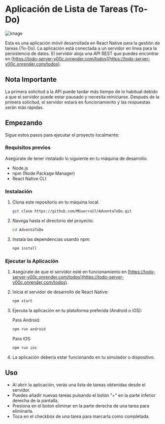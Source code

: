 # Aplicación de Lista de Tareas (To-Do)

![image](https://github.com/MGuerra17/AdventaToDo/assets/80714832/63c9bb52-4b6a-479e-84f2-d5a57bac22d0)

Esta es una aplicación móvil desarrollada en React Native para la gestión de tareas (To-Do). La aplicación está conectada a un servidor en línea para la persistencia de datos. El servidor aloja una API REST que puedes encontrar en [https://todo-server-y00c.onrender.com/todos](https://todo-server-y00c.onrender.com/todos).

## Nota Importante

La primera solicitud a la API puede tardar más tiempo de lo habitual debido a que el servidor puede estar pausado y necesita reiniciarse. Después de la primera solicitud, el servidor estará en funcionamiento y las respuestas serán más rápidas.

## Empezando

Sigue estos pasos para ejecutar el proyecto localmente:

### Requisitos previos

Asegúrate de tener instalado lo siguiente en tu máquina de desarrollo:

- Node.js
- npm (Node Package Manager)
- React Native CLI

### Instalación

1. Clona este repositorio en tu máquina local:

   ```bash
   git clone https://github.com/MGuerra17/AdventaToDo.git
   ```

2. Navega hasta el directorio del proyecto:

   ```bash
   cd AdventaToDo
   ```

3. Instala las dependencias usando npm:

   ```bash
   npm install
   ```

### Ejecutar la Aplicación

1. Asegúrate de que el servidor esté en funcionamiento en [https://todo-server-y00c.onrender.com/todos](https://todo-server-y00c.onrender.com/todos).

2. Inicia el servidor de desarrollo de React Native:

   ```bash
   npm start
   ```

3. Ejecuta la aplicación en tu plataforma preferida (Android o iOS):

   Para Android:

   ```bash
   npm run android
   ```

   Para iOS:

   ```bash
   npm run ios
   ```

4. La aplicación debería estar funcionando en tu simulador o dispositivo.

## Uso

- Al abrir la aplicación, verás una lista de tareas obtenidas desde el servidor.
- Puedes añadir nuevas tareas pulsando el botón "+" en la parte inferior derecha de la pantalla.
- Presiona en el boton eliminar en la parte derecha de una tarea para eliminarla.
- Toca en el checkbox de una tarea para marcarla como completada.
